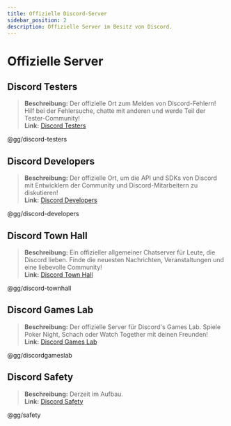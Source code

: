```yaml
---
title: Offizielle Discord-Server
sidebar_position: 2
description: Offizielle Server im Besitz von Discord.
---
```


# Offizielle Server

## Discord Testers

> **Beschreibung:** Der offizielle Ort zum Melden von Discord-Fehlern! Hilf bei der Fehlersuche, chatte mit anderen und werde Teil der Tester-Community!   <br/>
**Link:** [Discord Testers](https://discord.gg/discord-testers)

@gg/discord-testers


## Discord Developers

> **Beschreibung:** Der offizielle Ort, um die API und SDKs von Discord mit Entwicklern der Community und Discord-Mitarbeitern zu diskutieren!   <br/>
**Link:** [Discord Developers](https://discord.gg/discord-developers)

@gg/discord-developers

## Discord Town Hall

> **Beschreibung:** Ein offizieller allgemeiner Chatserver für Leute, die Discord lieben.  Finde die neuesten Nachrichten, Veranstaltungen und eine liebevolle Community!   <br/>
**Link:** [Discord Town Hall](https://discord.gg/discord-townhall)

@gg/discord-townhall

## Discord Games Lab

> **Beschreibung:** Der offizielle Server für Discord's Games Lab. Spiele Poker Night, Schach oder Watch Together mit deinen Freunden!   <br/>
**Link:** [Discord Games Lab](https://discord.gg/discordgameslab)

@gg/discordgameslab

## Discord Safety

> **Beschreibung:** Derzeit im Aufbau.  <br/>
**Link:** [Discord Safety](https://discord.gg/safety)

@gg/safety

